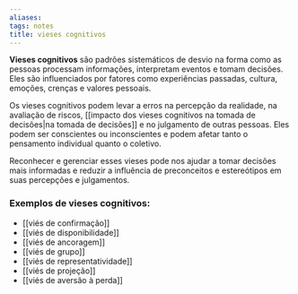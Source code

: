 ```yaml
---
aliases: 
tags: notes
title: vieses cognitivos
---
```

**Vieses cognitivos** são padrões sistemáticos de desvio na forma como as pessoas processam informações, interpretam eventos e tomam decisões. Eles são influenciados por fatores como experiências passadas, cultura, emoções, crenças e valores pessoais.

Os vieses cognitivos podem levar a erros na percepção da realidade, na avaliação de riscos, [[impacto dos vieses cognitivos na tomada de decisões|na tomada de decisões]] e no julgamento de outras pessoas. Eles podem ser conscientes ou inconscientes e podem afetar tanto o pensamento individual quanto o coletivo.

Reconhecer e gerenciar esses vieses pode nos ajudar a tomar decisões mais informadas e reduzir a influência de preconceitos e estereótipos em suas percepções e julgamentos.

### Exemplos de vieses cognitivos:

- [[viés de confirmação]]
- [[viés de disponibilidade]]
- [[viés de ancoragem]]
- [[viés de grupo]]
- [[viés de representatividade]]
- [[viés de projeção]]
- [[viés de aversão à perda]]